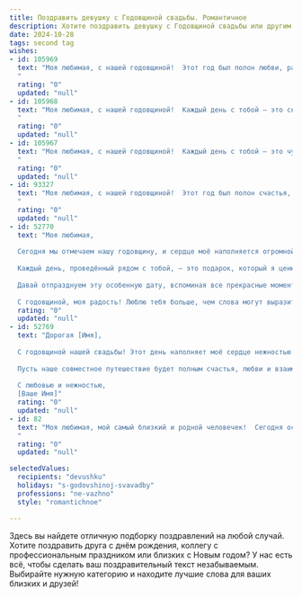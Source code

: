 ```yaml
---
title: Поздравить девушку с Годовщиной свадьбы. Романтичное
description: Хотите поздравить девушку с Годовщиной свадьбы или другим праздником? Наш ИИ создаст незабываемое поздравление, а вы обязательно выделитесь среди других.  
date: 2024-10-28
tags: second tag
wishes:
- id: 105969
  text: "Моя любимая, с нашей годовщиной!  Этот год был полон любви, радости и незабываемых моментов, которые мы прожили вместе.  Ты – моя самая прекрасная половинка, мой лучший друг, моя любовь.  Спасибо тебе за всё!  Пусть наша любовь будет вечной, а каждый новый год нашей совместной жизни будет ещё прекраснее предыдущего.  Я люблю тебя больше всего на свете!
  "
  rating: "0"
  updated: "null"
- id: 105968
  text: "Моя любимая, с нашей годовщиной!  Каждый день с тобой – это сказка, исполненная любви и нежности.  Спасибо за твою безграничную верность, за тепло твоей души и за счастье, которое ты даришь мне каждый миг.  Пусть наша любовь будет вечной, яркой и нежной, как первые цветы нашей весны.  Я люблю тебя больше жизни!
  "
  rating: "0"
  updated: "null"
- id: 105967
  text: "Моя любимая, с нашей годовщиной!  Каждый день с тобой – это чудо,  букет из ярких мгновений,  сказка, которая длится уже целый год.  Спасибо тебе за любовь, нежность и счастье, которые ты даришь мне.  Пусть наша любовь будет вечной, а наша жизнь – яркой и полной радости! Я люблю тебя!
  "
  rating: "0"
  updated: "null"
- id: 93327
  text: "Моя любимая, с нашей годовщиной!  Этот год был полон счастья, любви и незабываемых моментов, которые мы создали вместе.  Ты – моя половинка, моя лучшая подруга, моя любовь всей моей жизни. Спасибо тебе за всё, за твою нежность, поддержку и верность.  Пусть наша любовь будет вечной, а каждый новый год вместе – ещё прекраснее предыдущего.  Я люблю тебя больше жизни!
  "
  rating: "0"
  updated: "null"
- id: 52770
  text: "Моя любимая,
  
  Сегодня мы отмечаем нашу годовщину, и сердце моё наполняется огромной благодарностью за каждый миг, проведённый с тобой. Ты — свет в моей жизни, вдохновение и надежда.
  
  Каждый день, проведённый рядом с тобой, — это подарок, который я ценю безмерно. Твоя улыбка согревает мою душу, а твоя любовь делает моё существование полноценным.
  
  Давай отпразднуем эту особенную дату, вспоминая все прекрасные моменты, которые мы разделили, и мечтая о будущем, полным счастья и любви. Ты — моя Муза, и вместе мы создадим ещё много удивительных воспоминаний.
  
  С годовщиной, моя радость! Люблю тебя больше, чем слова могут выразить."
  rating: "0"
  updated: "null"
- id: 52769
  text: "Дорогая [Имя],
  
  С годовщиной нашей свадьбы! Этот день наполняет моё сердце нежностью и благодарностью за то, что ты рядом. Каждый миг, проведенный с тобой, наполняет мою жизнь смыслом и радостью. Ты — моя муза, моя опора и мой самый близкий человек.
  
  Пусть наше совместное путешествие будет полным счастья, любви и взаимопонимания. Я обещаю беречь и любить тебя с каждым днём всё сильнее.
  
  С любовью и нежностью,
  [Ваше Имя]"
  rating: "0"
  updated: "null"
- id: 82
  text: "Моя любимая, мой самый близкий и родной человечек!  Сегодня особенный день – день, когда наши сердца соединились в единое целое.  Годовщина нашей свадьбы – это праздник любви, нежности и безграничного счастья, которое ты даришь мне каждый день.  Ты – мой лучик света, моя муза и вдохновение. С тобой каждый миг превращается в сказку, а жизнь играет яркими красками.  Пусть наша любовь с каждым годом становится только крепче, пламя страсти  не угасает, а дом будет наполнен теплом, уютом и детским смехом.  С годовщиной свадьбы, моя драгоценная!
  "
  rating: "0"
  updated: "null"

selectedValues:
  recipients: "devushku"
  holidays: "s-godovshinoj-svavadby"
  professions: "ne-vazhno"
  style: "romantichnoe"

---
```


Здесь вы найдете отличную подборку поздравлений на любой случай.
Хотите поздравить друга с днём рождения, коллегу с профессиональным праздником или близких с Новым годом? У нас есть всё, чтобы сделать ваш поздравительный текст незабываемым. Выбирайте нужную категорию и находите лучшие слова для ваших близких и друзей!
